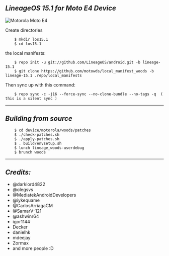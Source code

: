 _LineageOS 15.1 for Moto E4 Device_
------------------------------------

![Motorola Moto E4](/device/motorola-moto-e4.jpg "Motorola Moto E4")


Create directories
```
	$ mkdir los15.1
	$ cd los15.1
```
the local manifests:
```
	$ repo init -u git://github.com/LineageOS/android.git -b lineage-15.1
	$ git clone https://github.com/motowds/local_manifest_woods -b lineage-15.1 .repo/local_manifests
```
Then sync up with this command:
```
	$ repo sync -c -j16 --force-sync --no-clone-bundle --no-tags -q  ( this is a silent sync )
```
-------------
 
_Building from source_
---------------
```
	$ cd device/motorola/woods/patches
	$ ./check-patches.sh
	$ ./apply-patches.sh
	$ . build/envsetup.sh
	$ lunch lineage_woods-userdebug
	$ brunch woods
```
-------------
 
_Credits:_
---------------
- @darklord4822
- @olegsvs 
- @MediatekAndroidDevelopers 
- @iykequame 
- @CarlosArriagaCM
- @SamarV-121 
- @ashwinr64 
- igor1144 
- Decker 
- danielhk 
- mdeejay 
- Zormax 
- and more people :D
